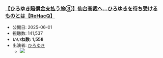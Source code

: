 ### [【ひろゆき賠償金支払う旅③】仙台高裁へ…ひろゆきを待ち受けるものとは【ReHacQ】](https://www.youtube.com/watch?v=GfW_VITmib4)
-   公開日: 2025-06-01
-   視聴数: 141,537
-   **いいね数: 1,558**
-   出演者: [ひろゆき](/rehacq_fan/people/ひろゆき "wikilink")
    - [![](https://img.youtube.com/vi/GfW_VITmib4/hqdefault.jpg)](https://www.youtube.com/watch?v=GfW_VITmib4)
